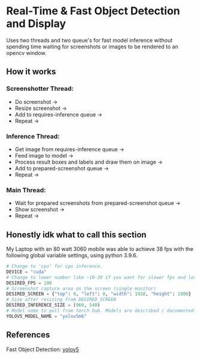 # Real-Time & Fast Object Detection and Display

Uses two threads and two queue's for fast model inference without spending time waiting for screenshots or images to be rendered to an opencv window.

## How it works

### Screenshotter Thread: 
+ Do screenshot -> 
+ Resize screenshot ->  
+ Add to requires-inference queue -> 
+ Repeat ->
### Inference Thread: 
+ Get image from requires-inference queue -> 
+ Feed image to model -> 
+ Process result boxes and labels and draw them on image -> 
+ Add to prepared-screenshot queue -> 
+ Repeat ->
### Main Thread: 
+ Wait for prepared screenshots from prepared-screenshot queue -> 
+ Show screenshot -> 
+ Repeat ->

## Honestly idk what to call this section

My Laptop with an 80 watt 3060 mobile was able to achieve 38 fps with the following global variable settings, using python 3.9.6.
```py
# Change to 'cpu' for cpu inference.
DEVICE = "cuda"  
# Change to lower number like ~10-30 if you want for slower fps and less cpu / gpu usage.
DESIRED_FPS = 100  
# Screenshot capture area on the screen (single monitor)
DESIRED_SCREEN = {"top": 0, "left": 0, "width": 1920, "height": 1080} 
# Size after resizing from DESIRED_SCREEN
DESIRED_INFERENCE_SIZE = (960, 540)
# Model name to pull from torch hub. Models are described / documented on this page: https://github.com/ultralytics/yolov5
YOLOV5_MODEL_NAME = "yolov5m6"
```

## References

Fast Object Detection: [yolov5](https://github.com/ultralytics/yolov5)
